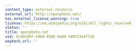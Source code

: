```yaml
---
content_type: external-resource
external_url: http://openphoto.net/
has_external_license_warning: true
license: https://en.wikipedia.org/wiki/All_rights_reserved
status: ''
title: openphoto.net
uid: 5c4d249f-e9b9-4588-9e89-140723e4f728
wayback_url: ''
---
```

